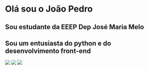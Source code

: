 <h1> Olá sou o João Pedro </h1>
<h2>Sou estudante da EEEP Dep José Maria Melo</h2>
<h2>Sou um entusiasta do python e do desenvolvimento front-end</h2>
<img src="https://cdn.jsdelivr.net/gh/devicons/devicon@latest/icons/python/python-original.svg" />
<img src="https://cdn.jsdelivr.net/gh/devicons/devicon@latest/icons/html5/html5-original-wordmark.svg" />
<img src="https://cdn.jsdelivr.net/gh/devicons/devicon@latest/icons/css3/css3-original-wordmark.svg" />
          

